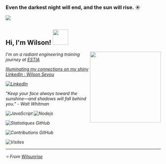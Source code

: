 ### Even the darkest night will end, and the sun will rise. ☀️</td>

<img src="https://github.com/Wilsunrise/Wilsunrise/assets/152748586/9a07a07f-82c2-4b8a-a66b-a309e5e980d7">

<h2> Hi, I'm Wilson! <img src="https://github.com/Wilsunrise/Wilsunrise/assets/152748586/b4da65b7-65e4-4769-8dbf-196a6b194afd" width="50"></h2>
<img align='right' src="https://github.com/Wilsunrise/Wilsunrise/assets/152748586/0d6fdcf0-eb0f-4f17-b425-f55ffa60fdb2" width="230">
<p><em>I'm on a radiant engineering training journey at <a href="http://https://www.estia.fr/">ESTIA</a<img src="https://github.com/Wilsunrise/Wilsunrise/assets/152748586/0d6fdcf0-eb0f-4f17-b425-f55ffa60fdb2"width="30"></br>
<p><em>Illuminating my connections on my shiny LinkedIn : <a href="https://www.linkedin.com/in/wilson-sevou-7aba1a295/">Wilson Sevou</a<img src="https://github.com/Wilsunrise/Wilsunrise/assets/152748586/0d6fdcf0-eb0f-4f17-b425-f55ffa60fdb2"width="30"></br>

[![LinkedIn](https://img.shields.io/badge/LinkedIn-blue?style=flat-square&logo=linkedin)](https://www.linkedin.com/in/wilson-sevou-7aba1a295/)
  
"Keep your face always toward the sunshine—and shadows will fall behind you." - Walt Whitman

![JavaScript](https://img.shields.io/badge/-JavaScript-black?style=flat-square&logo=javascript)
![Nodejs](https://img.shields.io/badge/-Nodejs-black?style=flat-square&logo=Node.js)

![Statistiques GitHub](https://github-readme-stats.vercel.app/api?username=Wilsunrise&theme=highcontrast&show_icons=true)

![Contributions GitHub](https://github-readme-streak-stats.herokuapp.com/?user=Wilsunrise&theme=solarized-dark)

![Visites](https://komarev.com/ghpvc/?username=Wilsunrise&color=yellow)

---
⭐️ From [Wilsunrise](https://github.com/Wilsunrise)

